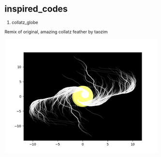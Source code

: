# inspired_codes

1. collatz_globe

Remix of original, amazing collatz feather by taozim

![figure_cg](Figure_cg.png)
